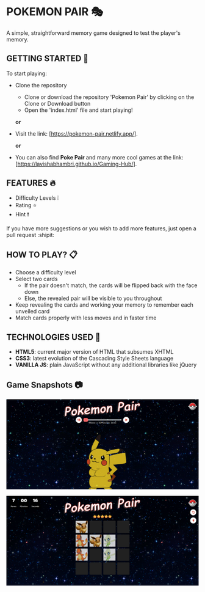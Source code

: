 # POKEMON PAIR :performing_arts:
A simple, straightforward memory game designed to test the player's memory.

## GETTING STARTED :pencil:
To start playing:
  - Clone the repository 
    - Clone or download the repository 'Pokemon Pair' by clicking on the Clone or Download button
    - Open the 'index.html' file and start playing!
    
    **or**

  - Visit the link: [https://pokemon-pair.netlify.app/].

    **or**
  
- You can also find **Poke Pair** and many more cool games at the link: [https://lavishabhambri.github.io/Gaming-Hub/].


## FEATURES :fire:
- Difficulty Levels :grey_exclamation:
- Rating :star:	
- Hint :heavy_exclamation_mark:

If you have more suggestions or you wish to add more features, just open a pull request :shipit:

## HOW TO PLAY? :clipboard:
- Choose a difficulty level
- Select two cards
  - If the pair doesn't match, the cards will be flipped back with the face down
  - Else, the revealed pair will be visible to you throughout
- Keep revealing the cards and working your memory to remember each unveiled card
- Match cards properly with less moves and in faster time

## TECHNOLOGIES USED :speech_balloon:
- **HTML5**: current major version of HTML that subsumes XHTML
- **CSS3**: latest evolution of the Cascading Style Sheets language 
- **VANILLA JS**: plain JavaScript without any additional libraries like jQuery


## Game Snapshots :camera:
![Pokemon Pair](img/pokePair1.PNG)

![Pokemon Pair](img/pokePair2.PNG)
